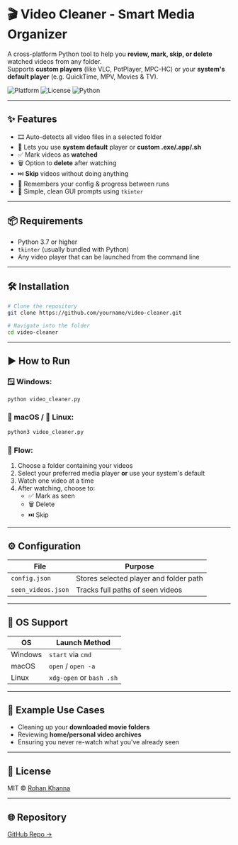 # 🎬 Video Cleaner - Smart Media Organizer

A cross-platform Python tool to help you **review, mark, skip, or delete** watched videos from any folder.  
Supports **custom players** (like VLC, PotPlayer, MPC-HC) or your **system's default player** (e.g. QuickTime, MPV, Movies & TV).

![Platform](https://img.shields.io/badge/platform-windows%20%7C%20macOS%20%7C%20linux-blue)
![License](https://img.shields.io/badge/license-MIT-green)
![Python](https://img.shields.io/badge/python-3.7%2B-yellow)

---

## ✨ Features

- 🎞️ Auto-detects all video files in a selected folder
- 🚀 Lets you use **system default** player or **custom .exe/.app/.sh**
- ✅ Mark videos as **watched**
- 🗑️ Option to **delete** after watching
- ⏭️ **Skip** videos without doing anything
- 📁 Remembers your config & progress between runs
- 🧠 Simple, clean GUI prompts using `tkinter`

---

## 📦 Requirements

- Python 3.7 or higher
- `tkinter` (usually bundled with Python)
- Any video player that can be launched from the command line

---

## 🛠️ Installation

```bash
# Clone the repository
git clone https://github.com/yourname/video-cleaner.git

# Navigate into the folder
cd video-cleaner
```

---

## ▶️ How to Run

### 🪟 Windows:
```bash
python video_cleaner.py
```

### 🍎 macOS / 🐧 Linux:
```bash
python3 video_cleaner.py
```

### 🚦 Flow:
1. Choose a folder containing your videos
2. Select your preferred media player **or** use your system's default
3. Watch one video at a time
4. After watching, choose to:
   - ✅ Mark as seen
   - 🗑️ Delete
   - ⏭️ Skip

---

## ⚙️ Configuration

| File              | Purpose                                |
|-------------------|----------------------------------------|
| `config.json`     | Stores selected player and folder path |
| `seen_videos.json`| Tracks full paths of seen videos       |

---

## 🧠 OS Support

| OS       | Launch Method            |
|----------|---------------------------|
| Windows  | `start` via `cmd`         |
| macOS    | `open` / `open -a`        |
| Linux    | `xdg-open` or `bash .sh`  |

---

## 🧪 Example Use Cases

- Cleaning up your **downloaded movie folders**
- Reviewing **home/personal video archives**
- Ensuring you never re-watch what you've already seen

---

## 📝 License

MIT © [Rohan Khanna](https://github.com/ro-rok)

---

## 🌐 Repository

[GitHub Repo →](https://github.com/ro-rok/Video-Cleaner)
